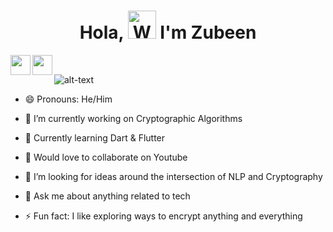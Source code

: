 <h1 align="center"> 
         Hola, <img src="https://raw.githubusercontent.com/nixin72/nixin72/master/wave.gif" 
         alt="Waving hand animated gif"
         height="45"
         width="45" /> I'm Zubeen


</h1>

[<img align="left" height="32" width="32" src="https://cdn.jsdelivr.net/npm/simple-icons@v3/icons/linkedin.svg" />][Linkedin]&nbsp;&nbsp; 
[<img align="left" height="32" width="32" src="https://cdn.jsdelivr.net/npm/simple-icons@v3/icons/twitter.svg" />][Twitter]&nbsp;&nbsp; 

[Linkedin]: https://www.linkedin.com/in/syedzubeen/
[Twitter]: https://twitter.com/ZubeenSyed





![alt-text](https://media.giphy.com/media/26u4nJPf0JtQPdStq/giphy.gif)

- 😄 Pronouns: He/Him
- 🔭 I’m currently working on Cryptographic Algorithms
- 🌱 Currently learning Dart & Flutter
- 👯 Would love to collaborate on Youtube
- 🤔 I’m looking for ideas around the intersection of NLP and Cryptography
- 💬 Ask me about anything related to tech

- ⚡ Fun fact: I like exploring ways to encrypt anything and everything 



